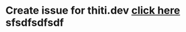 # Create issue for thiti.dev [click here](https://github.com/thiti-y/thiti.dev-issue/issues) sfsdfsdfsdf
